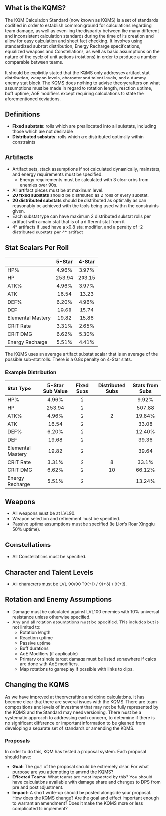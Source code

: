 ## What is the KQMS?
The KQM Calculation Standard (now known as KQMS) is a set of standards codified in order to establish common ground for calculations regarding team damage, as well as even-ing the disparity between the many different and inconsistent calculation standards during the time of its creation and allow for easy calculation and sheet fact checking. It involves using standardized substat distribution, Energy Recharge specifications, equalized weapons and Constellations, as well as basic assumptions on the nature of the cycle of unit actions (rotations) in order to produce a number comparable between teams. 
<br></br>
It should be explicitly stated that the KQMS only addresses artifact stat distribution, weapon levels, character and talent levels, and a dummy enemy stat block. The KQMS does nothing to advise theorycrafters on what assumptions must be made in regard to rotation length, reaction uptime, buff uptime, AoE modifiers except requiring calculations to state the aforementioned deviations.


## Definitions
- **Fixed substats**: rolls which are preallocated into all substats, including those which are not desirable
- **Distributed substats**: rolls which are distributed optimally within constraints

## Artifacts
- Artifact sets, stack assumptions if not calculated dynamically, mainstats, and energy requirements must be specified.
    - Energy requirements must be calculated with 3 clear orbs from enemies over 90s.
- All artifact pieces must be at maximum level.
- **20 fixed substats** should be distributed as 2 rolls of every substat.
- **20 distributed substats** should be distributed as optimally as can reasonably be achieved with the tools being used within the constraints given.
- Each substat type can have maximum 2 distributed substat rolls per artifact with a main stat that is of a different stat from it.
- 4* artifacts if used have a x0.8 stat modifier, and a penalty of -2 distributed substats per 4* artifact

## Stat Scalars Per Roll
|                   | <div class="s5">5-Star</div> | <div class="s4">4-Star</div> |
|:------------------|:----------------------------:|:----------------------------:|
| HP%               |                        4.96% |                        3.97% |
| HP                |                       253.94 |                       203.15 |
| ATK%              |                        4.96% |                        3.97% |
| ATK               |                        16.54 |                        13.23 |
| DEF%              |                        6.20% |                        4.96% |
| DEF               |                        19.68 |                        15.74 |
| Elemental Mastery |                        19.82 |                        15.86 |
| CRIT Rate         |                        3.31% |                        2.65% |
| CRIT DMG          |                        6.62% |                        5.30% |
| Energy Recharge   |                        5.51% |                        4.41% |

The KQMS uses an average artifact substat scalar that is an average of the possible sub-stat rolls. There is a 0.8x penalty on 4-Star stats.

### Example Distribution

 **Stat Type**         | **<div class="s5">5-Star Sub Value</div>** | **Fixed Subs** | **Distributed Subs** | **Stats from Subs** 
|:---------------------|:-------------------------------------:|:--------------:|:--------------------:|:---------:
 HP%               | 4.96%                                 | 2              |                      | 9.92%     
 HP                | 253.94                                | 2              |                      | 507.88    
 ATK%              | 4.96%                                 | 2              | 2                    | 19.84%    
 ATK               | 16.54                                 | 2              |                      | 33.08     
 DEF%              | 6.20%                                 | 2              |                      | 12.40%    
 DEF               | 19.68                                 | 2              |                      | 39.36     
 Elemental Mastery | 19.82                                 | 2              |                      | 39.64     
 CRIT Rate         | 3.31%                                 | 2              | 8                    | 33.1%     
 CRIT DMG          | 6.62%                                 | 2              | 10                   | 66.12%    
 Energy Recharge   | 5.51%                                 | 2              |                      | 13.24%    


 <!--![](/kqms/example_distribution.png) -->

## Weapons
- All weapons must be at LVL90.
- Weapon selection and refinement must be specified.
- Passive uptime assumptions must be specified (ie Lion’s Roar Xingqiu 50% uptime).

## Constellations
- All Constellations must be specified.

## Character and Talent Levels
- All characters must be LVL 90/90 T9(+1) / 9(+3) / 9(+3).

## Rotation and Enemy Assumptions
- Damage must be calculated against LVL100 enemies with 10% universal resistance unless otherwise specified. 
- Any and all rotation assumptions must be specified. This includes but is not limited to:
    - Rotation length
    - Reaction uptime
    - Passive uptime
    - Buff durations
    - AoE Modifiers (if applicable)
    - Primary or single target damage must be listed somewhere if calcs are done with AoE modifiers.
    - Map rotations to gameplay if possible with links to clips.

## Changing the KQMS
As we have improved at theorycrafting and doing calculations, it has become clear that there are several issues with the KQMS. There are team compositions and levels of investment that may not be fully represented by the KQMS and the Standard may need versioning. There must be a systematic approach to addressing each concern, to determine if there is no significant difference or important information to be gleaned from developing a separate set of standards or amending the KQMS.


### Proposals
In order to do this, KQM has tested a proposal system. Each proposal should have:
- **Goal:** The goal of the proposal should be extremely clear. For what purpose are you attempting to amend the KQMS?
- **Effected Teams:** What teams are most impacted by this? You should have calculations available with damage share and changes to DPS from pre and post adjustment.
- **Impact:** A short write-up should be posted alongside your proposal. How does the KQMS change? Are the goal and effect important enough to warrant an amendment? Does it make the KQMS more or less complicated to implement?

